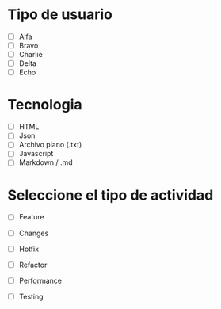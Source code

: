 # Tipo de usuario
- [ ] Alfa
- [ ] Bravo 
- [ ] Charlie
- [ ] Delta
- [ ] Echo

# Tecnologia
- [ ] HTML
- [ ] Json
- [ ] Archivo plano (.txt)
- [ ] Javascript
- [ ] Markdown / .md

# Seleccione el tipo de actividad
- [ ] Feature
- [ ] Changes
- [ ] Hotfix
- [ ] Refactor
- [ ] Performance
- [ ] Testing


